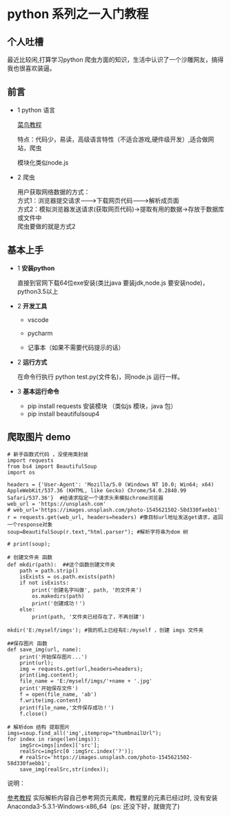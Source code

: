 # python 系列之一入门教程

## 个人吐槽

   最近比较闲,打算学习python 爬虫方面的知识，生活中认识了一个沙雕网友，搞得我也很喜欢装逼。


## 前言

* 1 python 语言

    [菜鸟教程](http://www.runoob.com/python/python-tutorial.html)

    特点：代码少，易读，高级语言特性（不适合游戏,硬件级开发）,适合做网站，爬虫

    模块化类似node.js

* 2 爬虫

    用户获取网络数据的方式：<br>
    方式1：浏览器提交请求--->下载网页代码--->解析成页面<br>
    方式2：模拟浏览器发送请求(获取网页代码)->提取有用的数据->存放于数据库或文件中<br>
    爬虫要做的就是方式2<br>

## 基本上手 

* 1 **安装python**

    直接到官网下载64位exe安装(类比java 要装jdk,node.js 要安装node)，python3.5以上

* 2 **开发工具**

    -   vscode 

    -   pycharm

    -   记事本（如果不需要代码提示的话）

* 2 **运行方式** 

    在命令行执行 python test.py(文件名)，同node.js 运行一样。

* 3 **基本运行命令**

    - pip install requests   安装模块 （类似js 模块，java 包）
    - pip install beautifulsoup4 
    

## 爬取图片 demo  

```
# 新手函数式代码 ，没使用类封装
import requests 
from bs4 import BeautifulSoup
import os

headers = {'User-Agent': 'Mozilla/5.0 (Windows NT 10.0; Win64; x64) AppleWebKit/537.36 (KHTML, like Gecko) Chrome/54.0.2840.99 Safari/537.36'}  #给请求指定一个请求头来模拟chrome浏览器
web_url = 'https://unsplash.com'
# web_url='https://images.unsplash.com/photo-1545621502-58d330faebb1'
r = requests.get(web_url, headers=headers) #像目标url地址发送get请求，返回一个response对象
soup=BeautifulSoup(r.text,"html.parser"); #解析字符串为dom 树

# print(soup);

# 创建文件夹 函数
def mkdir(path):  ##这个函数创建文件夹
    path = path.strip()
    isExists = os.path.exists(path)
    if not isExists:
        print('创建名字叫做', path, '的文件夹')
        os.makedirs(path)
        print('创建成功！')
    else:
        print(path, '文件夹已经存在了，不再创建')

mkdir('E:/myself/imgs'); #我的机上已经有E:/myself ，创建 imgs 文件夹

##保存图片 函数
def save_img(url, name): 
    print('开始保存图片...')
    print(url);
    img = requests.get(url,headers=headers);
    print(img.content);
    file_name = 'E:/myself/imgs/'+name + '.jpg'
    print('开始保存文件')
    f = open(file_name, 'ab')
    f.write(img.content)
    print(file_name,'文件保存成功！')
    f.close()
    
# 解析dom 结构 提取图片
imgs=soup.find_all('img',itemprop="thumbnailUrl");
for index in range(len(imgs)):
    imgSrc=imgs[index]['src'];
    realSrc=imgSrc[0 :imgSrc.index('?')];
    # realSrc='https://images.unsplash.com/photo-1545621502-58d330faebb1';
    save_img(realSrc,str(index));

```

说明：

[参考教程](https://www.cnblogs.com/Albert-Lee/p/6232745.html)  实际解析内容自己参考网页元素爬，教程里的元素已经过时, 没有安装Anaconda3-5.3.1-Windows-x86_64（ps: 还没下好，就做完了)

